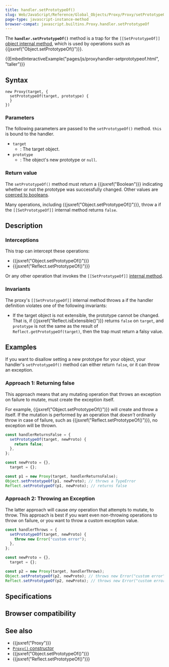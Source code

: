 ```yaml
---
title: handler.setPrototypeOf()
slug: Web/JavaScript/Reference/Global_Objects/Proxy/Proxy/setPrototypeOf
page-type: javascript-instance-method
browser-compat: javascript.builtins.Proxy.handler.setPrototypeOf
---
```




The **`handler.setPrototypeOf()`** method is a trap for the `[[SetPrototypeOf]]` [object internal method](/Web/JavaScript/Reference/Global_Objects/Proxy#object_internal_methods), which is used by operations such as {{jsxref("Object.setPrototypeOf()")}}.

{{EmbedInteractiveExample("pages/js/proxyhandler-setprototypeof.html", "taller")}}

## Syntax

```js-nolint
new Proxy(target, {
  setPrototypeOf(target, prototype) {
  }
})
```

### Parameters

The following parameters are passed to the `setPrototypeOf()` method. `this` is bound to the handler.

- `target`
  - : The target object.
- `prototype`
  - : The object's new prototype or `null`.

### Return value

The `setPrototypeOf()` method must return a {{jsxref("Boolean")}} indicating whether or not the prototype was successfully changed. Other values are [coerced to booleans](/Web/JavaScript/Reference/Global_Objects/Boolean#boolean_coercion).

Many operations, including {{jsxref("Object.setPrototypeOf()")}}, throw a  if the `[[SetPrototypeOf]]` internal method returns `false`.

## Description

### Interceptions

This trap can intercept these operations:

- {{jsxref("Object.setPrototypeOf()")}}
- {{jsxref("Reflect.setPrototypeOf()")}}

Or any other operation that invokes the `[[SetPrototypeOf]]` [internal method](/Web/JavaScript/Reference/Global_Objects/Proxy#object_internal_methods).

### Invariants

The proxy's `[[SetPrototypeOf]]` internal method throws a  if the handler definition violates one of the following invariants:

- If the target object is not extensible, the prototype cannot be changed. That is, if {{jsxref("Reflect.isExtensible()")}} returns `false` on `target`, and `prototype` is not the same as the result of `Reflect.getPrototypeOf(target)`, then the trap must return a falsy value.

## Examples

If you want to disallow setting a new prototype for your object, your handler's
`setPrototypeOf()` method can either return `false`, or it can
throw an exception.

### Approach 1: Returning false

This approach means that any mutating operation that throws an exception on failure to
mutate, must create the exception itself.

For example, {{jsxref("Object.setPrototypeOf()")}} will create and throw a
 itself. If the mutation is performed by an operation that
_doesn't_ ordinarily throw in case of failure, such as
{{jsxref("Reflect.setPrototypeOf()")}}, no exception will be thrown.

```js
const handlerReturnsFalse = {
  setPrototypeOf(target, newProto) {
    return false;
  },
};

const newProto = {},
  target = {};

const p1 = new Proxy(target, handlerReturnsFalse);
Object.setPrototypeOf(p1, newProto); // throws a TypeError
Reflect.setPrototypeOf(p1, newProto); // returns false
```

### Approach 2: Throwing an Exception

The latter approach will cause _any_ operation that attempts to mutate, to
throw. This approach is best if you want even non-throwing operations to throw on
failure, or you want to throw a custom exception value.

```js
const handlerThrows = {
  setPrototypeOf(target, newProto) {
    throw new Error("custom error");
  },
};

const newProto = {},
  target = {};

const p2 = new Proxy(target, handlerThrows);
Object.setPrototypeOf(p2, newProto); // throws new Error("custom error")
Reflect.setPrototypeOf(p2, newProto); // throws new Error("custom error")
```

## Specifications



## Browser compatibility



## See also

- {{jsxref("Proxy")}}
- [`Proxy()` constructor](/Web/JavaScript/Reference/Global_Objects/Proxy/Proxy)
- {{jsxref("Object.setPrototypeOf()")}}
- {{jsxref("Reflect.setPrototypeOf()")}}
